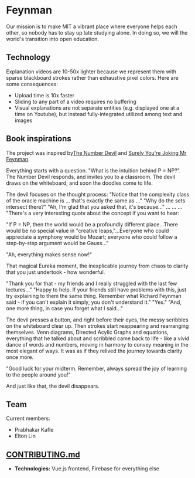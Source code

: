 # Feynman
Our mission is to make MIT a vibrant place where everyone helps each other, so nobody has to stay up late studying alone. In doing so, we will the world's transition into open education. 

## Technology
Explanation videos are 10-50x lighter because we represent them with sparse blackboard strokes rather than exhaustive pixel colors. 
Here are some consequences: 
- Upload time is 10x faster 
- Sliding to any part of a video requires no buffering
- Visual explanations are not separate entities (e.g. displayed one at a time on Youtube), but instead fully-integrated utilized among text and images

## Book inspirations
The project was inspired by[The Number Devil](https://booksjar.com/pdf-epub-the-number-devil-a-mathematical-adventure-download/) and [Surely You're Joking Mr Feynman](https://b-ok.global/book/1673299/ae9bd9?regionChanged=&redirect=20279758). 

Everything starts with a question. "What is the intuition behind P = NP?". The Number Devil responds, and invites you to a classroom. The devil draws on the whiteboard, and soon the doodles come to life.

The devil focuses on the thought process: "Notice that the complexity class of the oracle machine is ... that's exactly the same as ..." "Why do the sets intersect there?" "Ah, I'm glad that you asked that, it's because..." ... ... ... "There's a very interesting quote about the concept if you want to hear:

"If P = NP, then the world would be a profoundly different place...There would be no special value in "creative leaps,"...Everyone who could appreciate a symphony would be Mozart; everyone who could follow a step-by-step argument would be Gauss..."

 "Ah, everything makes sense now!"

That magical Eureka moment, the inexplicable journey from chaos to clarity that you just undertook - how wonderful.

"Thank you for that - my friends and I really struggled with the last few lectures..." "Happy to help. If your friends still have problems with this, just try explaining to them the same thing. Remember what Richard Feynman said - if you can't explain it simply, you don't understand it." "Yes." "And, one more thing, in case you forget what I said..."

The devil presses a button, and right before their eyes, the messy scribbles on the whiteboard clear up. Then strokes start reappearing and rearranging themselves. Venn diagrams, Directed Acylic Graphs and equations, everything that he talked about and scribbled came back to life - like a vivid dance of words and numbers, moving in harmony to convey meaning in the most elegant of ways. It was as if they relived the journey towards clarity once more.

"Good luck for your midterm. Remember, always spread the joy of learning to the people around you!"

And just like that, the devil disappears. 

## Team
Current members: 
- Prabhakar Kafle
- Elton Lin

<p float="left">
<!--   <img src="documentation/Prabhakar.jpg" alt="member photo" height="170"/> -->
<!--   <img src="documentation/Winston.jpg" alt="member photo" height="170"/> -->
</p>

## [CONTRIBUTING.md](documentation/CONTRIBUTING.md)
- **Technologies:** Vue.js frontend, Firebase for everything else
                                                                    

                                                                    
                                                             
